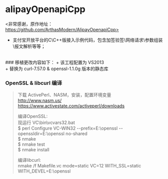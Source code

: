 # alipayOpenapiCpp
&lt;非常感谢，原作地址：https://github.com/ArthasModern/AlipayOpenapiCpp>
<br />
+ 支付宝开放平台的C\C++版接入示例代码，包含加签验签\网络请求\参数组装\报文解析等等；<br />

<br />
### 移植更改内容如下：
+ 该工程配置为 VS2013<br />
+ 替换为 curl-7.57.0 & openssl-1.1.0g 版本的静态库<br />

### OpenSSL & libcurl 编译
> 下载 ActivePerl、NASM，安装，配置环境变量<br />
> http://www.nasm.us/<br />
> https://www.activestate.com/activeperl/downloads<br />
> 
> 编译OpenSSL:<br />
> 现运行 VC\bin\vcvars32.bat<br />
> $ perl Configure VC-WIN32 --prefix=E:\openssl --openssldir=E:\openssl no-shared<br />
> $ nmake<br />
> $ nmake test<br />
> $ nmake install<br />
> 
> 编译libcurl:<br />
> nmake /f Makefile.vc mode=static VC=12 WITH_SSL=static WITH_DEVEL=E:\openssl<br />
